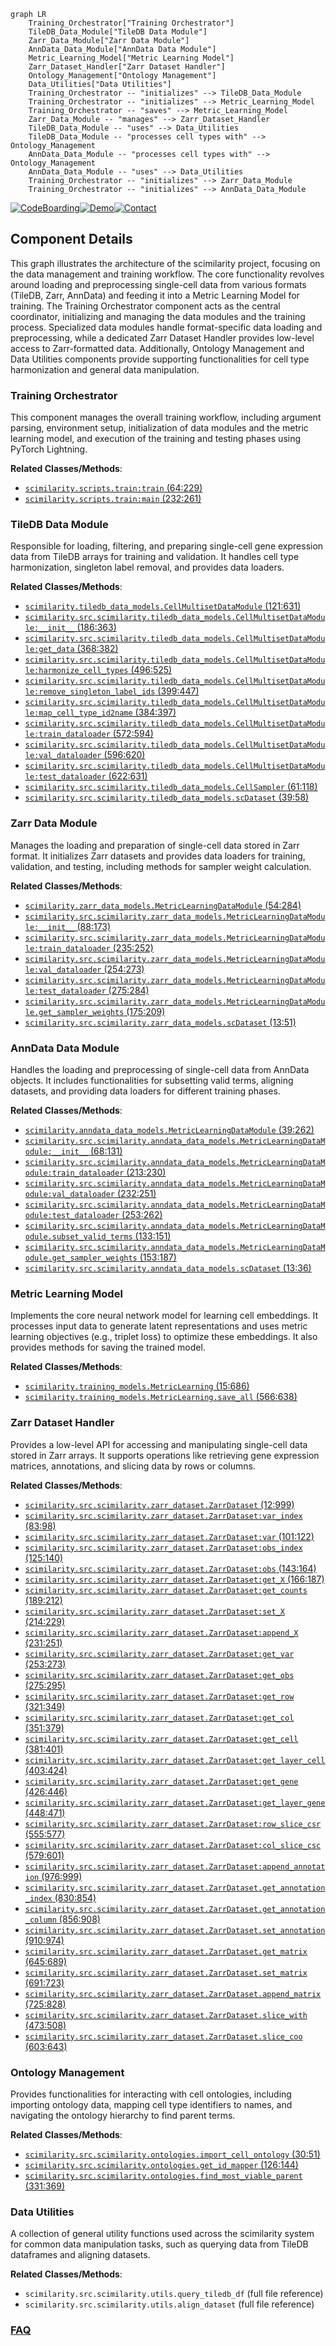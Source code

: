 ```mermaid
graph LR
    Training_Orchestrator["Training Orchestrator"]
    TileDB_Data_Module["TileDB Data Module"]
    Zarr_Data_Module["Zarr Data Module"]
    AnnData_Data_Module["AnnData Data Module"]
    Metric_Learning_Model["Metric Learning Model"]
    Zarr_Dataset_Handler["Zarr Dataset Handler"]
    Ontology_Management["Ontology Management"]
    Data_Utilities["Data Utilities"]
    Training_Orchestrator -- "initializes" --> TileDB_Data_Module
    Training_Orchestrator -- "initializes" --> Metric_Learning_Model
    Training_Orchestrator -- "saves" --> Metric_Learning_Model
    Zarr_Data_Module -- "manages" --> Zarr_Dataset_Handler
    TileDB_Data_Module -- "uses" --> Data_Utilities
    TileDB_Data_Module -- "processes cell types with" --> Ontology_Management
    AnnData_Data_Module -- "processes cell types with" --> Ontology_Management
    AnnData_Data_Module -- "uses" --> Data_Utilities
    Training_Orchestrator -- "initializes" --> Zarr_Data_Module
    Training_Orchestrator -- "initializes" --> AnnData_Data_Module
```
[![CodeBoarding](https://img.shields.io/badge/Generated%20by-CodeBoarding-9cf?style=flat-square)](https://github.com/CodeBoarding/GeneratedOnBoardings)[![Demo](https://img.shields.io/badge/Try%20our-Demo-blue?style=flat-square)](https://www.codeboarding.org/demo)[![Contact](https://img.shields.io/badge/Contact%20us%20-%20contact@codeboarding.org-lightgrey?style=flat-square)](mailto:contact@codeboarding.org)

## Component Details

This graph illustrates the architecture of the scimilarity project, focusing on the data management and training workflow. The core functionality revolves around loading and preprocessing single-cell data from various formats (TileDB, Zarr, AnnData) and feeding it into a Metric Learning Model for training. The Training Orchestrator component acts as the central coordinator, initializing and managing the data modules and the training process. Specialized data modules handle format-specific data loading and preprocessing, while a dedicated Zarr Dataset Handler provides low-level access to Zarr-formatted data. Additionally, Ontology Management and Data Utilities components provide supporting functionalities for cell type harmonization and general data manipulation.

### Training Orchestrator
This component manages the overall training workflow, including argument parsing, environment setup, initialization of data modules and the metric learning model, and execution of the training and testing phases using PyTorch Lightning.


**Related Classes/Methods**:

- <a href="https://github.com/Genentech/scimilarity/blob/master/scripts/train.py#L64-L229" target="_blank" rel="noopener noreferrer">`scimilarity.scripts.train:train` (64:229)</a>
- <a href="https://github.com/Genentech/scimilarity/blob/master/scripts/train.py#L232-L261" target="_blank" rel="noopener noreferrer">`scimilarity.scripts.train:main` (232:261)</a>


### TileDB Data Module
Responsible for loading, filtering, and preparing single-cell gene expression data from TileDB arrays for training and validation. It handles cell type harmonization, singleton label removal, and provides data loaders.


**Related Classes/Methods**:

- <a href="https://github.com/Genentech/scimilarity/blob/master/src/scimilarity/tiledb_data_models.py#L121-L631" target="_blank" rel="noopener noreferrer">`scimilarity.tiledb_data_models.CellMultisetDataModule` (121:631)</a>
- <a href="https://github.com/Genentech/scimilarity/blob/master/src/scimilarity/tiledb_data_models.py#L186-L363" target="_blank" rel="noopener noreferrer">`scimilarity.src.scimilarity.tiledb_data_models.CellMultisetDataModule:__init__` (186:363)</a>
- <a href="https://github.com/Genentech/scimilarity/blob/master/src/scimilarity/tiledb_data_models.py#L368-L382" target="_blank" rel="noopener noreferrer">`scimilarity.src.scimilarity.tiledb_data_models.CellMultisetDataModule:get_data` (368:382)</a>
- <a href="https://github.com/Genentech/scimilarity/blob/master/src/scimilarity/tiledb_data_models.py#L496-L525" target="_blank" rel="noopener noreferrer">`scimilarity.src.scimilarity.tiledb_data_models.CellMultisetDataModule:harmonize_cell_types` (496:525)</a>
- <a href="https://github.com/Genentech/scimilarity/blob/master/src/scimilarity/tiledb_data_models.py#L399-L447" target="_blank" rel="noopener noreferrer">`scimilarity.src.scimilarity.tiledb_data_models.CellMultisetDataModule:remove_singleton_label_ids` (399:447)</a>
- <a href="https://github.com/Genentech/scimilarity/blob/master/src/scimilarity/tiledb_data_models.py#L384-L397" target="_blank" rel="noopener noreferrer">`scimilarity.src.scimilarity.tiledb_data_models.CellMultisetDataModule:map_cell_type_id2name` (384:397)</a>
- <a href="https://github.com/Genentech/scimilarity/blob/master/src/scimilarity/tiledb_data_models.py#L572-L594" target="_blank" rel="noopener noreferrer">`scimilarity.src.scimilarity.tiledb_data_models.CellMultisetDataModule:train_dataloader` (572:594)</a>
- <a href="https://github.com/Genentech/scimilarity/blob/master/src/scimilarity/tiledb_data_models.py#L596-L620" target="_blank" rel="noopener noreferrer">`scimilarity.src.scimilarity.tiledb_data_models.CellMultisetDataModule:val_dataloader` (596:620)</a>
- <a href="https://github.com/Genentech/scimilarity/blob/master/src/scimilarity/tiledb_data_models.py#L622-L631" target="_blank" rel="noopener noreferrer">`scimilarity.src.scimilarity.tiledb_data_models.CellMultisetDataModule:test_dataloader` (622:631)</a>
- <a href="https://github.com/Genentech/scimilarity/blob/master/src/scimilarity/tiledb_data_models.py#L61-L118" target="_blank" rel="noopener noreferrer">`scimilarity.src.scimilarity.tiledb_data_models.CellSampler` (61:118)</a>
- <a href="https://github.com/Genentech/scimilarity/blob/master/src/scimilarity/tiledb_data_models.py#L39-L58" target="_blank" rel="noopener noreferrer">`scimilarity.src.scimilarity.tiledb_data_models.scDataset` (39:58)</a>


### Zarr Data Module
Manages the loading and preparation of single-cell data stored in Zarr format. It initializes Zarr datasets and provides data loaders for training, validation, and testing, including methods for sampler weight calculation.


**Related Classes/Methods**:

- <a href="https://github.com/Genentech/scimilarity/blob/master/src/scimilarity/zarr_data_models.py#L54-L284" target="_blank" rel="noopener noreferrer">`scimilarity.zarr_data_models.MetricLearningDataModule` (54:284)</a>
- <a href="https://github.com/Genentech/scimilarity/blob/master/src/scimilarity/zarr_data_models.py#L88-L173" target="_blank" rel="noopener noreferrer">`scimilarity.src.scimilarity.zarr_data_models.MetricLearningDataModule:__init__` (88:173)</a>
- <a href="https://github.com/Genentech/scimilarity/blob/master/src/scimilarity/zarr_data_models.py#L235-L252" target="_blank" rel="noopener noreferrer">`scimilarity.src.scimilarity.zarr_data_models.MetricLearningDataModule:train_dataloader` (235:252)</a>
- <a href="https://github.com/Genentech/scimilarity/blob/master/src/scimilarity/zarr_data_models.py#L254-L273" target="_blank" rel="noopener noreferrer">`scimilarity.src.scimilarity.zarr_data_models.MetricLearningDataModule:val_dataloader` (254:273)</a>
- <a href="https://github.com/Genentech/scimilarity/blob/master/src/scimilarity/zarr_data_models.py#L275-L284" target="_blank" rel="noopener noreferrer">`scimilarity.src.scimilarity.zarr_data_models.MetricLearningDataModule:test_dataloader` (275:284)</a>
- <a href="https://github.com/Genentech/scimilarity/blob/master/src/scimilarity/zarr_data_models.py#L175-L209" target="_blank" rel="noopener noreferrer">`scimilarity.src.scimilarity.zarr_data_models.MetricLearningDataModule.get_sampler_weights` (175:209)</a>
- <a href="https://github.com/Genentech/scimilarity/blob/master/src/scimilarity/zarr_data_models.py#L13-L51" target="_blank" rel="noopener noreferrer">`scimilarity.src.scimilarity.zarr_data_models.scDataset` (13:51)</a>


### AnnData Data Module
Handles the loading and preprocessing of single-cell data from AnnData objects. It includes functionalities for subsetting valid terms, aligning datasets, and providing data loaders for different training phases.


**Related Classes/Methods**:

- <a href="https://github.com/Genentech/scimilarity/blob/master/src/scimilarity/anndata_data_models.py#L39-L262" target="_blank" rel="noopener noreferrer">`scimilarity.anndata_data_models.MetricLearningDataModule` (39:262)</a>
- <a href="https://github.com/Genentech/scimilarity/blob/master/src/scimilarity/anndata_data_models.py#L68-L131" target="_blank" rel="noopener noreferrer">`scimilarity.src.scimilarity.anndata_data_models.MetricLearningDataModule:__init__` (68:131)</a>
- <a href="https://github.com/Genentech/scimilarity/blob/master/src/scimilarity/anndata_data_models.py#L213-L230" target="_blank" rel="noopener noreferrer">`scimilarity.src.scimilarity.anndata_data_models.MetricLearningDataModule:train_dataloader` (213:230)</a>
- <a href="https://github.com/Genentech/scimilarity/blob/master/src/scimilarity/anndata_data_models.py#L232-L251" target="_blank" rel="noopener noreferrer">`scimilarity.src.scimilarity.anndata_data_models.MetricLearningDataModule:val_dataloader` (232:251)</a>
- <a href="https://github.com/Genentech/scimilarity/blob/master/src/scimilarity/anndata_data_models.py#L253-L262" target="_blank" rel="noopener noreferrer">`scimilarity.src.scimilarity.anndata_data_models.MetricLearningDataModule:test_dataloader` (253:262)</a>
- <a href="https://github.com/Genentech/scimilarity/blob/master/src/scimilarity/anndata_data_models.py#L133-L151" target="_blank" rel="noopener noreferrer">`scimilarity.src.scimilarity.anndata_data_models.MetricLearningDataModule.subset_valid_terms` (133:151)</a>
- <a href="https://github.com/Genentech/scimilarity/blob/master/src/scimilarity/anndata_data_models.py#L153-L187" target="_blank" rel="noopener noreferrer">`scimilarity.src.scimilarity.anndata_data_models.MetricLearningDataModule.get_sampler_weights` (153:187)</a>
- <a href="https://github.com/Genentech/scimilarity/blob/master/src/scimilarity/anndata_data_models.py#L13-L36" target="_blank" rel="noopener noreferrer">`scimilarity.src.scimilarity.anndata_data_models.scDataset` (13:36)</a>


### Metric Learning Model
Implements the core neural network model for learning cell embeddings. It processes input data to generate latent representations and uses metric learning objectives (e.g., triplet loss) to optimize these embeddings. It also provides methods for saving the trained model.


**Related Classes/Methods**:

- <a href="https://github.com/Genentech/scimilarity/blob/master/src/scimilarity/training_models.py#L15-L686" target="_blank" rel="noopener noreferrer">`scimilarity.training_models.MetricLearning` (15:686)</a>
- <a href="https://github.com/Genentech/scimilarity/blob/master/src/scimilarity/training_models.py#L566-L638" target="_blank" rel="noopener noreferrer">`scimilarity.training_models.MetricLearning.save_all` (566:638)</a>


### Zarr Dataset Handler
Provides a low-level API for accessing and manipulating single-cell data stored in Zarr arrays. It supports operations like retrieving gene expression matrices, annotations, and slicing data by rows or columns.


**Related Classes/Methods**:

- <a href="https://github.com/Genentech/scimilarity/blob/master/src/scimilarity/zarr_dataset.py#L12-L999" target="_blank" rel="noopener noreferrer">`scimilarity.src.scimilarity.zarr_dataset.ZarrDataset` (12:999)</a>
- <a href="https://github.com/Genentech/scimilarity/blob/master/src/scimilarity/zarr_dataset.py#L83-L98" target="_blank" rel="noopener noreferrer">`scimilarity.src.scimilarity.zarr_dataset.ZarrDataset:var_index` (83:98)</a>
- <a href="https://github.com/Genentech/scimilarity/blob/master/src/scimilarity/zarr_dataset.py#L101-L122" target="_blank" rel="noopener noreferrer">`scimilarity.src.scimilarity.zarr_dataset.ZarrDataset:var` (101:122)</a>
- <a href="https://github.com/Genentech/scimilarity/blob/master/src/scimilarity/zarr_dataset.py#L125-L140" target="_blank" rel="noopener noreferrer">`scimilarity.src.scimilarity.zarr_dataset.ZarrDataset:obs_index` (125:140)</a>
- <a href="https://github.com/Genentech/scimilarity/blob/master/src/scimilarity/zarr_dataset.py#L143-L164" target="_blank" rel="noopener noreferrer">`scimilarity.src.scimilarity.zarr_dataset.ZarrDataset:obs` (143:164)</a>
- <a href="https://github.com/Genentech/scimilarity/blob/master/src/scimilarity/zarr_dataset.py#L166-L187" target="_blank" rel="noopener noreferrer">`scimilarity.src.scimilarity.zarr_dataset.ZarrDataset:get_X` (166:187)</a>
- <a href="https://github.com/Genentech/scimilarity/blob/master/src/scimilarity/zarr_dataset.py#L189-L212" target="_blank" rel="noopener noreferrer">`scimilarity.src.scimilarity.zarr_dataset.ZarrDataset:get_counts` (189:212)</a>
- <a href="https://github.com/Genentech/scimilarity/blob/master/src/scimilarity/zarr_dataset.py#L214-L229" target="_blank" rel="noopener noreferrer">`scimilarity.src.scimilarity.zarr_dataset.ZarrDataset:set_X` (214:229)</a>
- <a href="https://github.com/Genentech/scimilarity/blob/master/src/scimilarity/zarr_dataset.py#L231-L251" target="_blank" rel="noopener noreferrer">`scimilarity.src.scimilarity.zarr_dataset.ZarrDataset:append_X` (231:251)</a>
- <a href="https://github.com/Genentech/scimilarity/blob/master/src/scimilarity/zarr_dataset.py#L253-L273" target="_blank" rel="noopener noreferrer">`scimilarity.src.scimilarity.zarr_dataset.ZarrDataset:get_var` (253:273)</a>
- <a href="https://github.com/Genentech/scimilarity/blob/master/src/scimilarity/zarr_dataset.py#L275-L295" target="_blank" rel="noopener noreferrer">`scimilarity.src.scimilarity.zarr_dataset.ZarrDataset:get_obs` (275:295)</a>
- <a href="https://github.com/Genentech/scimilarity/blob/master/src/scimilarity/zarr_dataset.py#L321-L349" target="_blank" rel="noopener noreferrer">`scimilarity.src.scimilarity.zarr_dataset.ZarrDataset:get_row` (321:349)</a>
- <a href="https://github.com/Genentech/scimilarity/blob/master/src/scimilarity/zarr_dataset.py#L351-L379" target="_blank" rel="noopener noreferrer">`scimilarity.src.scimilarity.zarr_dataset.ZarrDataset:get_col` (351:379)</a>
- <a href="https://github.com/Genentech/scimilarity/blob/master/src/scimilarity/zarr_dataset.py#L381-L401" target="_blank" rel="noopener noreferrer">`scimilarity.src.scimilarity.zarr_dataset.ZarrDataset:get_cell` (381:401)</a>
- <a href="https://github.com/Genentech/scimilarity/blob/master/src/scimilarity/zarr_dataset.py#L403-L424" target="_blank" rel="noopener noreferrer">`scimilarity.src.scimilarity.zarr_dataset.ZarrDataset:get_layer_cell` (403:424)</a>
- <a href="https://github.com/Genentech/scimilarity/blob/master/src/scimilarity/zarr_dataset.py#L426-L446" target="_blank" rel="noopener noreferrer">`scimilarity.src.scimilarity.zarr_dataset.ZarrDataset:get_gene` (426:446)</a>
- <a href="https://github.com/Genentech/scimilarity/blob/master/src/scimilarity/zarr_dataset.py#L448-L471" target="_blank" rel="noopener noreferrer">`scimilarity.src.scimilarity.zarr_dataset.ZarrDataset:get_layer_gene` (448:471)</a>
- <a href="https://github.com/Genentech/scimilarity/blob/master/src/scimilarity/zarr_dataset.py#L555-L577" target="_blank" rel="noopener noreferrer">`scimilarity.src.scimilarity.zarr_dataset.ZarrDataset:row_slice_csr` (555:577)</a>
- <a href="https://github.com/Genentech/scimilarity/blob/master/src/scimilarity/zarr_dataset.py#L579-L601" target="_blank" rel="noopener noreferrer">`scimilarity.src.scimilarity.zarr_dataset.ZarrDataset:col_slice_csc` (579:601)</a>
- <a href="https://github.com/Genentech/scimilarity/blob/master/src/scimilarity/zarr_dataset.py#L976-L999" target="_blank" rel="noopener noreferrer">`scimilarity.src.scimilarity.zarr_dataset.ZarrDataset:append_annotation` (976:999)</a>
- <a href="https://github.com/Genentech/scimilarity/blob/master/src/scimilarity/zarr_dataset.py#L830-L854" target="_blank" rel="noopener noreferrer">`scimilarity.src.scimilarity.zarr_dataset.ZarrDataset.get_annotation_index` (830:854)</a>
- <a href="https://github.com/Genentech/scimilarity/blob/master/src/scimilarity/zarr_dataset.py#L856-L908" target="_blank" rel="noopener noreferrer">`scimilarity.src.scimilarity.zarr_dataset.ZarrDataset.get_annotation_column` (856:908)</a>
- <a href="https://github.com/Genentech/scimilarity/blob/master/src/scimilarity/zarr_dataset.py#L910-L974" target="_blank" rel="noopener noreferrer">`scimilarity.src.scimilarity.zarr_dataset.ZarrDataset.set_annotation` (910:974)</a>
- <a href="https://github.com/Genentech/scimilarity/blob/master/src/scimilarity/zarr_dataset.py#L645-L689" target="_blank" rel="noopener noreferrer">`scimilarity.src.scimilarity.zarr_dataset.ZarrDataset.get_matrix` (645:689)</a>
- <a href="https://github.com/Genentech/scimilarity/blob/master/src/scimilarity/zarr_dataset.py#L691-L723" target="_blank" rel="noopener noreferrer">`scimilarity.src.scimilarity.zarr_dataset.ZarrDataset.set_matrix` (691:723)</a>
- <a href="https://github.com/Genentech/scimilarity/blob/master/src/scimilarity/zarr_dataset.py#L725-L828" target="_blank" rel="noopener noreferrer">`scimilarity.src.scimilarity.zarr_dataset.ZarrDataset.append_matrix` (725:828)</a>
- <a href="https://github.com/Genentech/scimilarity/blob/master/src/scimilarity/zarr_dataset.py#L473-L508" target="_blank" rel="noopener noreferrer">`scimilarity.src.scimilarity.zarr_dataset.ZarrDataset.slice_with` (473:508)</a>
- <a href="https://github.com/Genentech/scimilarity/blob/master/src/scimilarity/zarr_dataset.py#L603-L643" target="_blank" rel="noopener noreferrer">`scimilarity.src.scimilarity.zarr_dataset.ZarrDataset.slice_coo` (603:643)</a>


### Ontology Management
Provides functionalities for interacting with cell ontologies, including importing ontology data, mapping cell type identifiers to names, and navigating the ontology hierarchy to find parent terms.


**Related Classes/Methods**:

- <a href="https://github.com/Genentech/scimilarity/blob/master/src/scimilarity/ontologies.py#L30-L51" target="_blank" rel="noopener noreferrer">`scimilarity.src.scimilarity.ontologies.import_cell_ontology` (30:51)</a>
- <a href="https://github.com/Genentech/scimilarity/blob/master/src/scimilarity/ontologies.py#L126-L144" target="_blank" rel="noopener noreferrer">`scimilarity.src.scimilarity.ontologies.get_id_mapper` (126:144)</a>
- <a href="https://github.com/Genentech/scimilarity/blob/master/src/scimilarity/ontologies.py#L331-L369" target="_blank" rel="noopener noreferrer">`scimilarity.src.scimilarity.ontologies.find_most_viable_parent` (331:369)</a>


### Data Utilities
A collection of general utility functions used across the scimilarity system for common data manipulation tasks, such as querying data from TileDB dataframes and aligning datasets.


**Related Classes/Methods**:

- `scimilarity.src.scimilarity.utils.query_tiledb_df` (full file reference)
- `scimilarity.src.scimilarity.utils.align_dataset` (full file reference)




### [FAQ](https://github.com/CodeBoarding/GeneratedOnBoardings/tree/main?tab=readme-ov-file#faq)